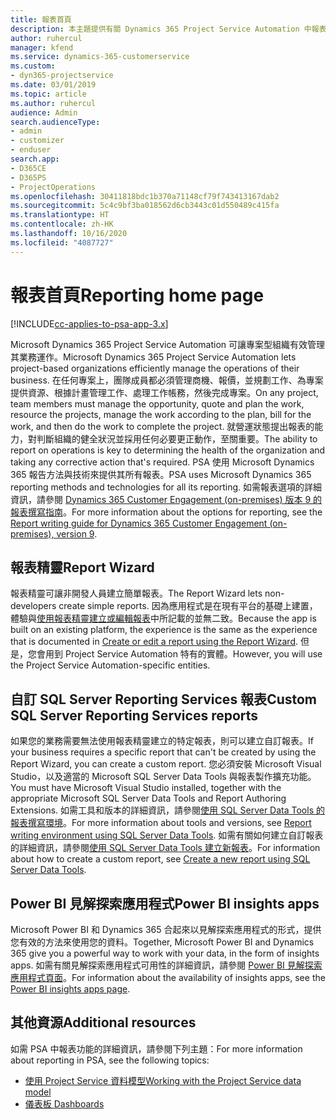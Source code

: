 ```yaml
---
title: 報表首頁
description: 本主題提供有關 Dynamics 365 Project Service Automation 中報表的資訊。
author: ruhercul
manager: kfend
ms.service: dynamics-365-customerservice
ms.custom:
- dyn365-projectservice
ms.date: 03/01/2019
ms.topic: article
ms.author: ruhercul
audience: Admin
search.audienceType:
- admin
- customizer
- enduser
search.app:
- D365CE
- D365PS
- ProjectOperations
ms.openlocfilehash: 30411818bdc1b370a71148cf79f743413167dab2
ms.sourcegitcommit: 5c4c9bf3ba018562d6cb3443c01d550489c415fa
ms.translationtype: HT
ms.contentlocale: zh-HK
ms.lasthandoff: 10/16/2020
ms.locfileid: "4087727"
---
```

# <a name="reporting-home-page"></a><span data-ttu-id="eab1e-103">報表首頁</span><span class="sxs-lookup"><span data-stu-id="eab1e-103">Reporting home page</span></span>

[!INCLUDE[cc-applies-to-psa-app-3.x](../includes/cc-applies-to-psa-app-3x.md)]

<span data-ttu-id="eab1e-104">Microsoft Dynamics 365 Project Service Automation 可讓專案型組織有效管理其業務運作。</span><span class="sxs-lookup"><span data-stu-id="eab1e-104">Microsoft Dynamics 365 Project Service Automation lets project-based organizations efficiently manage the operations of their business.</span></span> <span data-ttu-id="eab1e-105">在任何專案上，團隊成員都必須管理商機、報價，並規劃工作、為專案提供資源、根據計畫管理工作、處理工作帳務，然後完成專案。</span><span class="sxs-lookup"><span data-stu-id="eab1e-105">On any project, team members must manage the opportunity, quote and plan the work, resource the projects, manage the work according to the plan, bill for the work, and then do the work to complete the project.</span></span> <span data-ttu-id="eab1e-106">就營運狀態提出報表的能力，對判斷組織的健全狀況並採用任何必要更正動作，至關重要。</span><span class="sxs-lookup"><span data-stu-id="eab1e-106">The ability to report on operations is key to determining the health of the organization and taking any corrective action that's required.</span></span> <span data-ttu-id="eab1e-107">PSA 使用 Microsoft Dynamics 365 報告方法與技術來提供其所有報表。</span><span class="sxs-lookup"><span data-stu-id="eab1e-107">PSA uses Microsoft Dynamics 365 reporting methods and technologies for all its reporting.</span></span> <span data-ttu-id="eab1e-108">如需報表選項的詳細資訊，請參閱 [Dynamics 365 Customer Engagement (on-premises) 版本 9 的報表撰寫指南](https://docs.microsoft.com/dynamics365/customerengagement/on-premises/analytics/reporting-analytics-with-dynamics-365)。</span><span class="sxs-lookup"><span data-stu-id="eab1e-108">For more information about the options for reporting, see the [Report writing guide for Dynamics 365 Customer Engagement (on-premises), version 9](https://docs.microsoft.com/dynamics365/customerengagement/on-premises/analytics/reporting-analytics-with-dynamics-365).</span></span>

## <a name="report-wizard"></a><span data-ttu-id="eab1e-109">報表精靈</span><span class="sxs-lookup"><span data-stu-id="eab1e-109">Report Wizard</span></span>

<span data-ttu-id="eab1e-110">報表精靈可讓非開發人員建立簡單報表。</span><span class="sxs-lookup"><span data-stu-id="eab1e-110">The Report Wizard lets non-developers create simple reports.</span></span> <span data-ttu-id="eab1e-111">因為應用程式是在現有平台的基礎上建置，體驗與[使用報表精靈建立或編輯報表](https://docs.microsoft.com/dynamics365/customerengagement/on-premises/basics/create-edit-copy-report-wizard)中所記載的並無二致。</span><span class="sxs-lookup"><span data-stu-id="eab1e-111">Because the app is built on an existing platform, the experience is the same as the experience that is documented in [Create or edit a report using the Report Wizard](https://docs.microsoft.com/dynamics365/customerengagement/on-premises/basics/create-edit-copy-report-wizard).</span></span> <span data-ttu-id="eab1e-112">但是，您會用到 Project Service Automation 特有的實體。</span><span class="sxs-lookup"><span data-stu-id="eab1e-112">However, you will use the Project Service Automation-specific entities.</span></span>

## <a name="custom-sql-server-reporting-services-reports"></a><span data-ttu-id="eab1e-113">自訂 SQL Server Reporting Services 報表</span><span class="sxs-lookup"><span data-stu-id="eab1e-113">Custom SQL Server Reporting Services reports</span></span>

<span data-ttu-id="eab1e-114">如果您的業務需要無法使用報表精靈建立的特定報表，則可以建立自訂報表。</span><span class="sxs-lookup"><span data-stu-id="eab1e-114">If your business requires a specific report that can't be created by using the Report Wizard, you can create a custom report.</span></span> <span data-ttu-id="eab1e-115">您必須安裝 Microsoft Visual Studio，以及適當的 Microsoft SQL Server Data Tools 與報表製作擴充功能。</span><span class="sxs-lookup"><span data-stu-id="eab1e-115">You must have Microsoft Visual Studio installed, together with the appropriate Microsoft SQL Server Data Tools and Report Authoring Extensions.</span></span> <span data-ttu-id="eab1e-116">如需工具和版本的詳細資訊，請參閱[使用 SQL Server Data Tools  的報表撰寫環境](https://docs.microsoft.com/dynamics365/customerengagement/on-premises/analytics/report-writing-environment-using-sql-server-data-tools)。</span><span class="sxs-lookup"><span data-stu-id="eab1e-116">For more information about tools and versions, see [Report writing environment using SQL Server Data Tools](https://docs.microsoft.com/dynamics365/customerengagement/on-premises/analytics/report-writing-environment-using-sql-server-data-tools).</span></span> <span data-ttu-id="eab1e-117">如需有關如何建立自訂報表的詳細資訊，請參閱[使用 SQL Server Data Tools 建立新報表](https://docs.microsoft.com/dynamics365/customerengagement/on-premises/analytics/create-a-new-report-using-sql-server-data-tools)。</span><span class="sxs-lookup"><span data-stu-id="eab1e-117">For information about how to create a custom report, see [Create a new report using SQL Server Data Tools](https://docs.microsoft.com/dynamics365/customerengagement/on-premises/analytics/create-a-new-report-using-sql-server-data-tools).</span></span>

## <a name="power-bi-insights-apps"></a><span data-ttu-id="eab1e-118">Power BI 見解探索應用程式</span><span class="sxs-lookup"><span data-stu-id="eab1e-118">Power BI insights apps</span></span>

<span data-ttu-id="eab1e-119">Microsoft Power BI 和 Dynamics 365 合起來以見解探索應用程式的形式，提供您有效的方法來使用您的資料。</span><span class="sxs-lookup"><span data-stu-id="eab1e-119">Together, Microsoft Power BI and Dynamics 365 give you a powerful way to work with your data, in the form of insights apps.</span></span> <span data-ttu-id="eab1e-120">如需有關見解探索應用程式可用性的詳細資訊，請參閱 [Power BI 見解探索應用程式頁面](https://powerbi.microsoft.com/power-bi-insights-apps/)。</span><span class="sxs-lookup"><span data-stu-id="eab1e-120">For information about the availability of insights apps, see the [Power BI insights apps page](https://powerbi.microsoft.com/power-bi-insights-apps/).</span></span>


## <a name="additional-resources"></a><span data-ttu-id="eab1e-121">其他資源</span><span class="sxs-lookup"><span data-stu-id="eab1e-121">Additional resources</span></span>
<span data-ttu-id="eab1e-122">如需 PSA 中報表功能的詳細資訊，請參閱下列主題：</span><span class="sxs-lookup"><span data-stu-id="eab1e-122">For more information about reporting in PSA, see the following topics:</span></span>

- [<span data-ttu-id="eab1e-123">使用 Project Service 資料模型</span><span class="sxs-lookup"><span data-stu-id="eab1e-123">Working with the Project Service data model</span></span>](reports-working-project-service-data-model.md)
- [<span data-ttu-id="eab1e-124">儀表板 </span><span class="sxs-lookup"><span data-stu-id="eab1e-124">Dashboards</span></span>](reports-dashboards.md)

